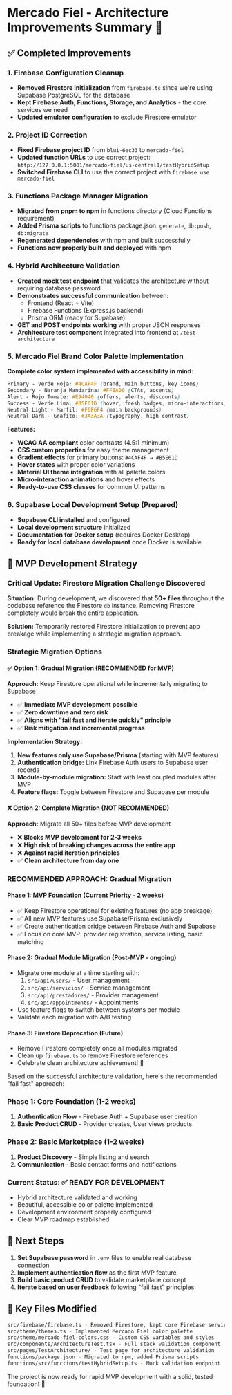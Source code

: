# Mercado Fiel - Architecture Improvements Summary 🚀

## ✅ Completed Improvements

### 1. Firebase Configuration Cleanup

- **Removed Firestore initialization** from `firebase.ts` since we're using Supabase PostgreSQL for the database
- **Kept Firebase Auth, Functions, Storage, and Analytics** - the core services we need
- **Updated emulator configuration** to exclude Firestore emulator

### 2. Project ID Correction

- **Fixed Firebase project ID** from `blui-6ec33` to `mercado-fiel`
- **Updated function URLs** to use correct project: `http://127.0.0.1:5001/mercado-fiel/us-central1/testHybridSetup`
- **Switched Firebase CLI** to use the correct project with `firebase use mercado-fiel`

### 3. Functions Package Manager Migration

- **Migrated from pnpm to npm** in functions directory (Cloud Functions requirement)
- **Added Prisma scripts** to functions package.json: `generate`, `db:push`, `db:migrate`
- **Regenerated dependencies** with npm and built successfully
- **Functions now properly built and deployed** with npm

### 4. Hybrid Architecture Validation

- **Created mock test endpoint** that validates the architecture without requiring database password
- **Demonstrates successful communication** between:
  - Frontend (React + Vite)
  - Firebase Functions (Express.js backend)
  - Prisma ORM (ready for Supabase)
- **GET and POST endpoints working** with proper JSON responses
- **Architecture test component** integrated into frontend at `/test-architecture`

### 5. Mercado Fiel Brand Color Palette Implementation

**Complete color system implemented with accessibility in mind:**

```css
Primary - Verde Hoja: #4CAF4F (brand, main buttons, key icons)
Secondary - Naranja Mandarina: #FF8A00 (CTAs, accents) 
Alert - Rojo Tomate: #E94040 (offers, alerts, discounts)
Success - Verde Lima: #B5E61D (hover, fresh badges, micro-interactions)
Neutral Light - Marfil: #F6F6F4 (main backgrounds)
Neutral Dark - Grafito: #3A3A3A (typography, high contrast)
```

**Features:**

- **WCAG AA compliant** color contrasts (4.5:1 minimum)
- **CSS custom properties** for easy theme management
- **Gradient effects** for primary buttons: `#4CAF4F → #B5E61D`
- **Hover states** with proper color variations
- **Material UI theme integration** with all palette colors
- **Micro-interaction animations** and hover effects
- **Ready-to-use CSS classes** for common UI patterns

### 6. Supabase Local Development Setup (Prepared)

- **Supabase CLI installed** and configured
- **Local development structure** initialized
- **Documentation for Docker setup** (requires Docker Desktop)
- **Ready for local database development** once Docker is available

## 🎯 MVP Development Strategy

### Critical Update: Firestore Migration Challenge Discovered

**Situation:** During development, we discovered that **50+ files** throughout the codebase reference the Firestore `db` instance. Removing Firestore completely would break the entire application.

**Solution:** Temporarily restored Firestore initialization to prevent app breakage while implementing a strategic migration approach.

### Strategic Migration Options

#### ✅ Option 1: Gradual Migration (RECOMMENDED for MVP)

**Approach:** Keep Firestore operational while incrementally migrating to Supabase

- ✅ **Immediate MVP development possible**
- ✅ **Zero downtime and zero risk**
- ✅ **Aligns with "fail fast and iterate quickly" principle**
- ✅ **Risk mitigation and incremental progress**

**Implementation Strategy:**

1. **New features only use Supabase/Prisma** (starting with MVP features)
2. **Authentication bridge:** Link Firebase Auth users to Supabase user records
3. **Module-by-module migration:** Start with least coupled modules after MVP
4. **Feature flags:** Toggle between Firestore and Supabase per module

#### ❌ Option 2: Complete Migration (NOT RECOMMENDED)

**Approach:** Migrate all 50+ files before MVP development

- ❌ **Blocks MVP development for 2-3 weeks**
- ❌ **High risk of breaking changes across the entire app**
- ❌ **Against rapid iteration principles**
- ✅ **Clean architecture from day one**

### RECOMMENDED APPROACH: Gradual Migration

#### Phase 1: MVP Foundation (Current Priority - 2 weeks)

- ✅ Keep Firestore operational for existing features (no app breakage)
- ✅ All new MVP features use Supabase/Prisma exclusively
- ✅ Create authentication bridge between Firebase Auth and Supabase
- ✅ Focus on core MVP: provider registration, service listing, basic matching

#### Phase 2: Gradual Module Migration (Post-MVP - ongoing)

- Migrate one module at a time starting with:
  1. `src/api/users/` - User management
  2. `src/api/servicios/` - Service management  
  3. `src/api/prestadores/` - Provider management
  4. `src/api/appointments/` - Appointments
- Use feature flags to switch between systems per module
- Validate each migration with A/B testing

#### Phase 3: Firestore Deprecation (Future)

- Remove Firestore completely once all modules migrated
- Clean up `firebase.ts` to remove Firestore references
- Celebrate clean architecture achievement! 🎉

Based on the successful architecture validation, here's the recommended "fail fast" approach:

### Phase 1: Core Foundation (1-2 weeks)

1. **Authentication Flow** - Firebase Auth + Supabase user creation
2. **Basic Product CRUD** - Provider creates, User views products

### Phase 2: Basic Marketplace (1-2 weeks)  

1. **Product Discovery** - Simple listing and search
2. **Communication** - Basic contact forms and notifications

### Current Status: ✅ READY FOR DEVELOPMENT

- Hybrid architecture validated and working
- Beautiful, accessible color palette implemented
- Development environment properly configured
- Clear MVP roadmap established

## 🚀 Next Steps

1. **Set Supabase password** in `.env` files to enable real database connection
2. **Implement authentication flow** as the first MVP feature
3. **Build basic product CRUD** to validate marketplace concept
4. **Iterate based on user feedback** following "fail fast" principles

## 📁 Key Files Modified

```bash
src/firebase/firebase.ts - Removed Firestore, kept core Firebase services
src/theme/themes.ts - Implemented Mercado Fiel color palette  
src/theme/mercado-fiel-colors.css - Custom CSS variables and styles
src/components/ArchitectureTest.tsx - Full stack validation component
src/pages/TestArchitecture/ - Test page for architecture validation
functions/package.json - Migrated to npm, added Prisma scripts
functions/src/functions/testHybridSetup.ts - Mock validation endpoint
```

The project is now ready for rapid MVP development with a solid, tested foundation! 🎉
